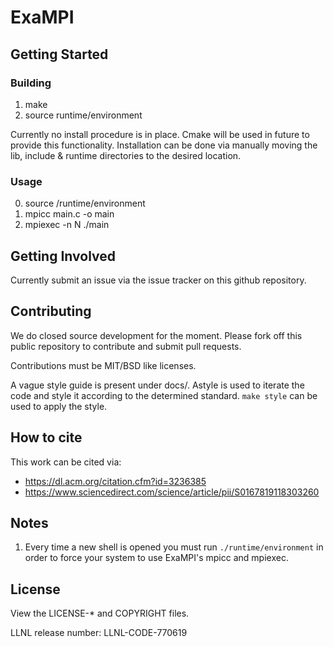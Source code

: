 # ExaMPI

## Getting Started

### Building
1. make
2. source runtime/environment

Currently no install procedure is in place. Cmake will be used in future to provide this functionality.
Installation can be done via manually moving the lib, include & runtime directories to the desired location.

### Usage

0. source /runtime/environment
1. mpicc main.c -o main
2. mpiexec -n N ./main

## Getting Involved

Currently submit an issue via the issue tracker on this github repository.

## Contributing

We do closed source development for the moment. Please fork off this public repository to contribute and submit pull requests.

Contributions must be MIT/BSD like licenses.

A vague style guide is present under docs/. Astyle is used to iterate the code and style it according to
the determined standard. `make style` can be used to apply the style.

## How to cite

This work can be cited via:

* https://dl.acm.org/citation.cfm?id=3236385
* https://www.sciencedirect.com/science/article/pii/S0167819118303260

## Notes
1. Every time a new shell is opened you must run `./runtime/environment` in order to force your system to use ExaMPI's mpicc and mpiexec.

## License

View the LICENSE-\* and COPYRIGHT files.

LLNL release number: LLNL-CODE-770619
